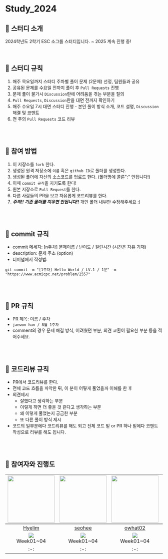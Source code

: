 # Study_2024
## 📌 스터디 소개

2024학년도 2학기 ESC 소그룹 스터디입니다.
~ 2025 계속 진행 중!

<br>

## 📌 스터디 규칙

1. 매주 목요일까지 스터디 주차별 풀이 문제 (2문제) 선정, 팀원들과 공유
2. 공유된 문제를 수요일 전까지 풀이 후 `Pull Requests` 진행
3. 문제 풀이 불가시 `Discussion`란에 어려움을 겪는 부분을 질의
4. `Pull Requests`, `Discussion`란을 대면 전까지 확인하기
5. 매주 수요일 7시 대면 스터디 진행 - 본인 풀이 방식 소개, 코드 설명, `Discussion` 해결 및 코멘트
6. 전 주의 `Pull Requests` 코드 리뷰

<br />
<br />

## 📌 참여 방법
1. 이 저장소를 `fork` 한다.
2. 생성된 원격 저장소에 `이름` 혹은 `github ID`로 폴더를 생성한다.
3. 생성된 폴더에 자신의 소스코드를 업로드 한다. (폴더명에 콜론":" 안됩니다!)
4. 이때 `commit 규칙`을 지키도록 한다!
5. 원본 저장소로 `Pull Request`를 한다.
6. 다른 사람들의 PR을 보고 자유롭게 코드리뷰를 한다.
7. ***주의!! 기존 폴더를 지우면 안됩니다!!*** 개인 폴더 내부만 수정해주세요 :)

<br />
<br />

## 📌 commit 규칙
- commit 메세지: [n주차] 문제이름 / 난이도 / 걸린시간 (시간은 자유 기재)
- description: 문제 주소 (option)
- 터미널에서 작성법: 
```
git commit -m "[1주차] Hello World / LV.1 / 1분" -m "https://www.acmicpc.net/problem/2557"
```

<br />
<br />

## 📌 PR 규칙
- PR 제목: 이름 / 주차
-  ```jaewon han / 8월 1주차```
-  comment의 경우 문제 해결 방식, 어려웠던 부분, 의견 교환이 필요한 부분 등을 적어주세요.

<br />
<br />

## 📌 코드리뷰 규칙
- PR에서 코드리뷰를 한다.
- 전체 코드 흐름을 파악한 뒤, 이 분이 어떻게 풀었을까 이해를 한 후 
- 의견제시
  -   잘했다고 생각하는 부분
  -   이렇게 하면 더 좋을 것 같다고 생각하는 부분
  -   왜 이렇게 풀었는지 궁금한 부분
  -   또 다른 풀이 방식 제시
- 코드의 일부분에다 코드리뷰를 해도 되고 전체 코드 밑 or PR 하나 밑에다 코멘트 작성으로 리뷰를 해도 됩니다.

<br />
<br />

## 📌 참여자와 진행도
|<img src="https://avatars.githubusercontent.com/u/118596886?v=4" width="150" height="150"/>|<img src="https://avatars.githubusercontent.com/u/108114351?v=4" width="150" height="150"/>|<img src="https://avatars.githubusercontent.com/u/182756186?v=4" width="150" height="150"/>|<img src="https://avatars.githubusercontent.com/u/92625845?v=4" width="150" height="150"/>|
|:-:|:-:|:-:|:-:|
|[Hyelim](https://github.com/hyellm)|[seohee](https://github.com/sseoh47)|[owhat02](https://github.com/owhat02)|[YEOUL](https://github.com/YEOUL0520)|
|<img src="https://img.shields.io/badge/C++-00599C?style=flat&logo=cplusplus&logoColor=white"/><br/>Week01~04|<img src="https://img.shields.io/badge/Java-007396?style=flat&logo=Java&logoColor=white"/><br/>Week01~04|<img src="https://img.shields.io/badge/C++-00599C?style=flat&logo=cplusplus&logoColor=white"/><br/>Week01~04|<img src="https://img.shields.io/badge/Java-007396?style=flat&logo=Java&logoColor=white"/><br/>Week01~04|
|:-:|:-:|:-:|:-:|
